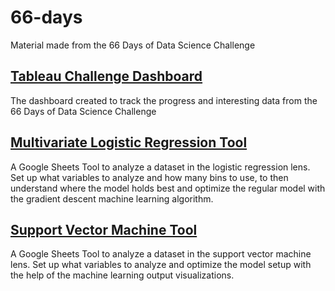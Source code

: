 # 66-days
Material made from the 66 Days of Data Science Challenge

## [Tableau Challenge Dashboard](https://public.tableau.com/profile/lucasbrowdias#!/vizhome/66DaysofDataChallenge/WorkTracker)
The dashboard created to track the progress and interesting data from the 66 Days of Data Science Challenge

## [Multivariate Logistic Regression Tool](https://docs.google.com/spreadsheets/d/12HaukahFWy0aqA3HnhiwfeCcAHFHWu6Q0ylW7QCRIbY/edit?usp=sharing)
A Google Sheets Tool to analyze a dataset in the logistic regression lens. Set up what variables to analyze and how many bins to use, to then understand where the model holds best and optimize the regular model with the gradient descent machine learning algorithm.

## [Support Vector Machine Tool](https://docs.google.com/spreadsheets/d/1MVFO87xh8g-Cg53MsV-cKVRl4gMUtTBRBazV_iL5414/edit?usp=sharing)
A Google Sheets Tool to analyze a dataset in the support vector machine lens. Set up what variables to analyze and optimize the model setup with the help of the machine learning output visualizations.
